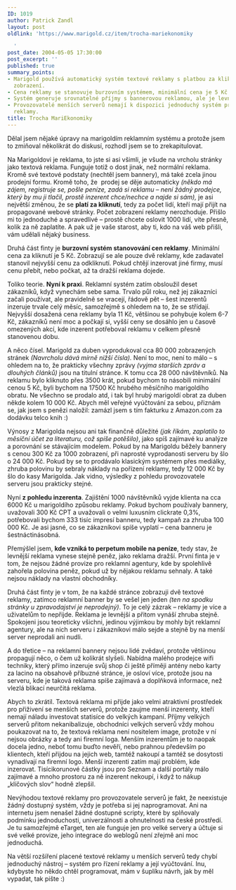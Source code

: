 ```yaml
---
ID: 1019
author: Patrick Zandl
layout: post
oldlink: 'https://www.marigold.cz/item/trocha-mariekonomiky

  '
post_date: 2004-05-05 17:30:00
post_excerpt: ''
published: true
summary_points:
- Marigold používá automatický systém textové reklamy s platbou za kliknutí, ne za
  zobrazení.
- Cena reklamy se stanovuje burzovním systémem, minimální cena je 5 Kč za kliknutí.
- Systém generuje srovnatelné příjmy s bannerovou reklamou, ale je levnější pro inzerenty.
- Provozovatelé menších serverů nemají k dispozici jednoduchý systém pro správu textové
  reklamy.
title: Trocha MariEkonomiky
---
```


<p>
Dělal jsem nějaké úpravy na marigoldím reklamním systému a protože jsem to zmiňoval několikrát do diskusí, rozhodl jsem se to zrekapitulovat. </p>

<p>
Na Marigoldovi je reklama, to jste si asi všimli, je všude na vrcholu stránky jako textová reklama. Funguje totiž o dost jinak, než normální reklama. Kromě své textové podstaty (nechtěl jsem bannery), má také zcela jinou prodejní formu. Kromě toho, že&#160; prodej se děje automaticky <EM>(někdo má zájem, registruje se, pošle peníze, zadá si reklamu &#8211; není žádný prodejce, který by mu ji tlačil, prostě inzerent chce/nechce a najde si sám),</EM> je asi největší změnou, že se <STRONG>platí za kliknutí</STRONG>, tedy za počet lidí, kteří mají přijít na propagované webové stránky. Počet zobrazení reklamy nerozhoduje. Přišlo mi to jednoduché a spravedlivé &#8211; prostě chcete oslovit 1000 lidí, víte přesně, kolik za ně zaplatíte. A pak už je vaše starost, aby ti, kdo na váš web přišli, vám udělali nějaký business. </p>

<p>
Druhá část finty je <STRONG>burzovní systém stanovování cen reklamy</STRONG>. Minimální cena za kliknutí je 5 Kč. Zobrazují se ale pouze dvě reklamy, kde zadavatel stanovil nejvyšší cenu za odkliknutí. Pokud chtějí inzerovat jiné firmy, musí cenu přebít, nebo počkat, až ta dražší reklama dojede. </p>

<p>
Toliko teorie. <STRONG>Nyní k praxi</STRONG>. Reklamní systém zatím obsloužil deset zákazníků, když vynechám sebe sama. Trvalo půl roku, než jej zákazníci začali používat, ale pravidelně se vracejí, řádově pět &#8211; šest inzerentů inzeruje trvale celý měsíc, samozřejmě s ohledem na to, že se střídají. Nejvyšší dosažená cena reklamy byla 11 Kč, většinou se pohybuje kolem 6-7 Kč, zákazníků není moc a počkají si, vyšší ceny se dosáhlo jen u časově omezených akcí, kde inzerent potřeboval reklamu v celkem přesně stanovenou dobu.&#160; </p>

<p>
A něco čísel. Marigold za duben vyprodukoval cca 80 000 zobrazených stránek <EM>(Navrcholu dává mírně nižší čísla).</EM> Není to moc, není to málo &#8211; s ohledem na to, že prakticky všechny zprávy <EM>(vyjma starších zpráv a dlouhých článků)</EM> jsou na titulní stránce. K tomu cca 28 000 návštěvníků. Na reklamu bylo kliknuto přes 3500 krát, pokud bychom to násobili minimální cenou 5 Kč, byli bychom na 17500 Kč hrubého měsíčního marigoldího obratu. Ne všechno se prodalo atd, i tak byl hrubý marigoldí obrat za duben někde kolem 10 000 Kč. Abych měl veřejné vyúčtování za sebou, přiznám se, jak jsem s penězi naložil: zamázl jsem s tím fakturku z Amazon.com za dodávku telco knih :)</p>

<p>
Výnosy z Marigolda nejsou ani tak finančně důležité <EM>(jak říkám, zaplatilo to měsíční účet za literaturu, což spíše potěšilo)</EM>, jako spíš zajímavé ku analýze a porovnání se stávajícím modelem. Pokud by na Marigoldu běžely bannery s cenou 300 Kč za 1000 zobrazení, při naprosté vyprodanosti serveru by šlo o 24 000 Kč. Pokud by se to prodávalo klasickým systémem přes mediálky, zhruba polovinu by sebraly náklady na pořízení reklamy, tedy 12 000 Kč by šlo do kasy Marigolda. Jak vidno, výsledky z pohledu provozovatele serveru jsou prakticky stejné. </p>

<p>
Nyní <STRONG>z pohledu inzerenta</STRONG>. Zajištění 1000 návštěvníků vyjde klienta na cca 6000 Kč u marigoldího způsobu reklamy. Pokud bychom používaly bannery, uvažovali 300 Kč CPT a uvažovali o velmi luxusním clickrate 0,3%, potřebovali bychom 333 tisíc impresí banneru, tedy kampaň za zhruba 100 000 Kč. Je asi jasné, co se zákazníkovi spíše vyplatí &#8211; cena banneru je šestnáctinásobná. </p>

<p>
Přemýšlel jsem, <STRONG>kde vzniká to perpetum mobile na peníze</STRONG>, tedy stav, že levnější reklama vynese stejně peněz, jako reklama dražší. První finta je v tom, že nejsou žádné provize pro reklamní agentury, kde by spolehlivě zahořela polovina peněz, pokud už by nějakou reklamu sehnaly. A také nejsou náklady na vlastní obchodníky. </p>

<p>
Druhá část finty je v tom, že na každé stránce zobrazuji dvě textové reklamy, zatímco reklamní banner by se vešel jen jeden <EM>(ten na spodku stránky u zpravodajství je neprodejný)</EM>. To je celý zázrak &#8211; reklamy je více a uživatelům to nepřijde. Reklama je levnější a přitom vynáší zhruba stejně. Spokojeni jsou teoreticky všichni, jedinou výjimkou by mohly být reklamní agentury, ale na nich serveru i zákazníkovi málo sejde a stejně by na menší server neprodali ani nudli. </p>

<p>
A do třetice &#8211; na reklamní bannery nejsou lidé zvědaví, protože většinou propagují něco, o čem už kolikrát slyšeli. Nabídna malého prodejce wifi techniky, který přímo inzeruje svůj shop či ještě příměji antény nebo karty za lacino na obsahově příbuzné stránce, je osloví více, protože jsou na serveru, kde je taková reklama spíše zajímavá a doplňková informace, než vlezlá blikací neurčitá reklama. </p>

<p>
Abych to zkrátil. Textová reklama mi přijde jako velmi atraktivní prostředek pro přiživení se menších serverů, protože zaujme menší inzerenty, kteří nemají náladu investovat statisíce do velkých kampaní. Příjmy velkých serverů přitom nekanibalizuje, obchodníci velkých serverů vždy mohou poukazovat na to, že textová reklama není nositelem image, protože v ní nejsou obrázky a tedy ani firemní loga. Menším inzerentům je to naopak docela jedno, neboť tomu buďto nevěří, nebo prahnou především po klientech, kteří přijdou na jejich web, tamtéž nakoupí a tamtéž se dosytosti vynadívají na firemní logo. Menší inzerenti zatím mají problém, kde inzerovat. Tisícikorunové částky jsou pro Seznam a další portály málo zajímavé a mnoho prostoru za ně inzerent nekoupí, i když to nákup &#8222;klíčových slov&#8220; hodně zlepšil. </p>

<p>
Nevýhodou textové reklamy pro provozovatele serverů je fakt, že neexistuje žádný dostupný systém, vždy je potřeba si jej naprogramovat. Ani na internetu jsem nenašel žádné dostupné scripty, které by splňovaly podmínku jednoduchosti, univerzálnosti a ohnutelnosti na české prostředí. Je tu samozřejmě eTarget, ten ale funguje jen pro velké servery a účtuje si své velké provize, jeho integrace do weblogů není zřejmě ani moc jednoduchá. </p>

<p>
Na větší rozšíření placené textové reklamy u menších serverů tedy chybí jednoduchý nástroj &#8211; systém pro řízení reklamy a její vyúčtování. Inu, kdybyste ho někdo chtěl programovat, mám v šuplíku návrh, jak by měl vypadat, tak pište :)</p>